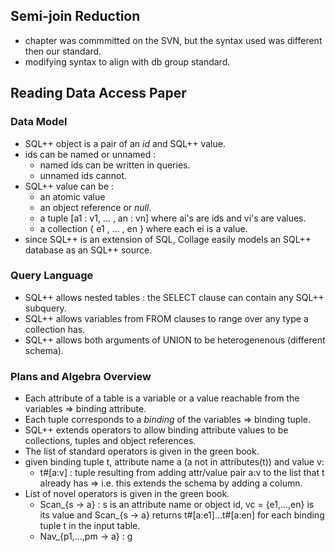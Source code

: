 ## Semi-join Reduction ##
 - chapter was commmitted on the SVN, but the syntax used was different then our standard.
 - modifying syntax to align with db group standard.

## Reading Data Access Paper ##

### Data Model ###
 
 - SQL++ object is a pair of an *id* and SQL++ value.
 - ids can be named or unnamed :
   - named ids can be written in queries.
   - unnamed ids cannot.
 - SQL++ value can be :
   - an atomic value
   - an object reference or *null*.
   - a tuple [a1 : v1, ... , an : vn] where ai's are ids and vi's are values.
   - a collection { e1 , ... , en } where each ei is a value.
 - since SQL++ is an extension of SQL, Collage easily models an SQL++ database as an SQL++ source.

### Query Language ###
 - SQL++ allows nested tables : the SELECT clause can contain any SQL++ subquery.
 - SQL++ allows variables from FROM clauses to range over any type a collection has.
 - SQL++ allows both arguments of UNION to be heterogenenous (different schema).
 
### Plans and Algebra Overview ###
 - Each attribute of a table is a variable or a value reachable from the variables => binding attribute.
 - Each tuple corresponds to a *binding* of the variables => binding tuple.
 - SQL++ extends operators to allow binding attribute values to be collections, tuples and object references.
 - The list of standard operators is given in the green book.
 - given binding tuple t, attribute name a (a not in attributes(t)) and value v:
   - t#[a:v] : tuple resulting from adding attr/value pair a:v to the list that t already has => i.e. this extends the schema by adding a column.
 - List of novel operators is given in the green book.
   - Scan_{s -> a} : s is an attribute name or object id, vc = {e1,...,en} is its value and Scan_{s -> a} returns t#[a:e1]...t#[a:en] for each binding tuple t in the input table.
   - Nav_{p1,...,pm -> a} : g	